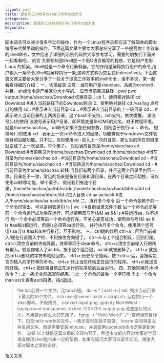 ```yaml
---
layout: post
title: 提高你工作效率的shell命令总结大全
categories:
description: 提高你工作效率的shell命令总结大全
keywords:
---
```

脚本语言可以减少很多手动的操作，作为一个Linux程序员都应该了解简单的脚本编写来代替手动的操作，下面这篇文章主要给大家总结分享了一些提高你工作效率的shell命令，文中给出了详细的示例代码供大家参考学习，需要的朋友们下面来一起看看吧。
前言
大家都知道Shell是一个用C语言编写的程序，它是用户使用 Linux 的桥梁。Shell就是一个命令行解释器，它的作用是解释执行用户的命令,用户输入一条命令,Shell就解释执行一条,这种方式称为交互式(Interactive)。下面这篇文章主要给大家分享了一些关于提高工作效率的shell命令，话不多说，来一起看看详细的介绍：
一、切换目录
注意：当前用户是xiaochao，系统为centos6，并且，shell命令是严格区分大小写的。
显示当前目录路径：pwd
pwd
output:/home/xiaochao/Download
切换目录：cd
     1、使用相对路径
cd Download #进入当前路径下的Download目录
     2、使用绝对路径
cd /var/log
点号(.)的使用
cd . #表示进入当前目录
cd .. #表示进入当前目录的上一级目录
cd ... #表示进入当前目录的上两级目录，这个bash不支持，zsh支持。依次类推。
波浪号(~)的使用
波浪号表示用户目录，即环境变量$HOME的别名，对于教程环境，就是/home/xiaochao。
cd命令如果不加任何参数，则相当于执行cd ~ 命令。
短横号(-)的使用
cd - 表示上一次cd命令进入的目录，功能类似于windowns文件管理器的后腿功能。只不过，当你使用cd -进入上一次的目录，那么当前所在的目录就变成了上一次目录，举个栗子。
假设当前目录是/home/xiaochao
cd Download #当前目录为/home/xiaochao/Download
cd /home/xiaochao #当前目录为/home/xiaochao
cd - #当前目录为/home/xiaochao/Download
cd - #当前目录为/home/xiaochao
cd - #当前目录为/home/xiaochao/Download
cd - #当前目录为/home/xiaochao
转移
当我们有两个目录，并且这两个目录里内容一致，目录名不一致，常见的场景是备份目录和源目录。在两个目录之间切换，可以使用cd转移功能，举个栗子。
假设我们有连个目录，/home/xiaochao/aa/bb/cc/dd,/home/xiaochao/aa.back/bb/cc/dd
cd /home/xiaochao/aa/bb/cc/dd #进入目录
cd aa aa.back #进入/home/xiaochao/aa.back/bb/cc/dd
二、执行多个命令
后一个命令依赖于前一个命令的输出，可以是用管道(|)
ls | wc -l #当前目录文件个数
后一个命令必须等前一个命令运行成功后在运行，可以使用双与号(&&)
aa && ls #只运行aa，ls不运行
后一个命令必须等前一个命令运行完，不关心是否成功，使用单与号(&)
aa & ls #aa和ls都运行，但是ls必须等aa运行完。
并行执行多个命令，使用两个竖号(||)
aa || ls #aa和ls并行执行，互不影响。
三、ctrl键的妙用
ctrl+a：回到当前输入/便在行首插入字符，不用按住方向键了。
ctrl+e:与上个组合相反，回到行尾。
ctrl+l:清空当前的终端界面，效果等同于clear命令。
ctrl+u:清空当前输入行的所有输入。假设你输入了aa bb，按下这个组合键，aa bb就被删掉了。
ctrl+y:就是把ctrl+u删除的字符串粘贴回来。
ctrl+r:历史命令搜索。按下ctrl+r后，会搜索包含你输入的字符串的命令。
ctrl+c:终止当前终端正在运行的程序。
ctrl+d:推送当前终端。
ctrl+z:把终端当前正在运行的程序放到后台运行。
四、其他常用的shell命令
$?:上一条命令的返回的结果。
!$:上一个命令的最后一个字符串
!!:上一个命令
man ascii:查看ascii码表，按q退出。
>file.txt:创建一个文件，比touch短。
du -s * | sort -n | tail: 列出当前目录下最大的10个文件。
ssh user@server bash < script.sh: 远程执行一个shell脚本。不用拷贝。
convert input.png -gravity NorthWest -background transparent -extent 720×200 output.png:改变图片的大小，不用装ps那么大的东西了。
fgrep -r "Hello World" ./* :查询当前目标下，包含hello world的文件，-r表示查询包括子目录。
locate:查询特定文件名的文件，但是需要安装mlocate，并且使用updatedb命令定期更新索引。
总结
以上就是这篇文章的全部内容了，希望本文的内容对大家的学习或者使用shell能带来一定的帮助，如果有疑问大家可以留言交流，谢谢大家对脚本之家的支持。

相关文章
